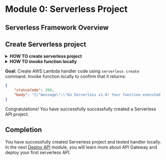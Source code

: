 # Module 0: Serverless Project

<!-- TODO: Add introduction. -->

## Serverless Framework Overview

<!-- TODO: Add Serverless framework overview. -->

## Create Serverless project

<details>
<summary><b>HOW TO create serverless project</b></summary>

Create a directory for your serverless project. `mkdir workshop`

Initialise the project running `npm init`. Name the project accordingly and accept the rest of the defaults.

Lets install the serverless framework in our project.

`npm install --save-dev serverless`

Add `serverless` to the scripts in _package.json_:

```json
  "scripts": {
    //...
    "serverless": "serverless ",
    //...
  }
```

Create nodejs Serverless project using one of the default templates:
`serverless create --template aws-nodejs`

See more information about `serverless create` command on [CLI documentation](https://serverless.com/framework/docs/providers/aws/cli-reference/create/) page.
</details>

<details>
<summary><b>HOW TO invoke function locally</b></summary>

Run `invoke local` command:

`serverless invoke local --function hello`

See more information about `invoke local` command on [CLI documentation](https://serverless.com/framework/docs/providers/aws/cli-reference/invoke-local/) page.
</details>


**Goal:** Create AWS Lambda handler code using `serverless create` command. Invoke function locally to confirm that it returns:

```json
{
    "statusCode": 200,
    "body": "{\"message\":\"Go Serverless v1.0! Your function executed successfully!\",\"input\":\"\"}"
}
```

<!-- TODO: Add info about handler result: API Gateway lambda-proxy etc. -->

Congratulations! You have successfully successfully created a Serverless API project.

## Completion

You have successfully created Serverless project and tested handler locally. In the next [Deploy API](../1_Deploy) module, you will learn more about API Gateway and deploy your first serverless API.
